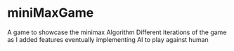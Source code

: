 # miniMaxGame
A game to showcase the minimax Algorithm
Different iterations of the game as I added features eventually implementing AI to play against human
